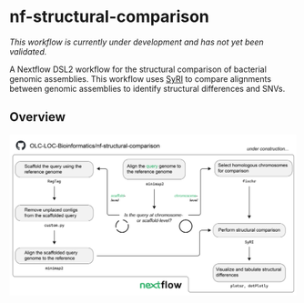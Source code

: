 # nf-structural-comparison

*This workflow is currently under development and has not yet been validated.*

A Nextflow DSL2 workflow for the structural comparison of bacterial genomic assemblies.
This workflow uses [SyRI](https://github.com/schneebergerlab/syri) to compare alignments between genomic assemblies to identify structural differences and SNVs.

## Overview

![Overview of nf-structural-comparison workflow](assets/nf-structural-comparison-workflow.png)